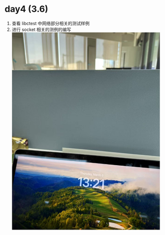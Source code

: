 # day4 (3.6)
1. 查看 libctest 中网络部分相关的测试样例
2. 进行 socket 相关的测例的编写
![](../../asserts/0306/1.jpg ':class=myImageClass')